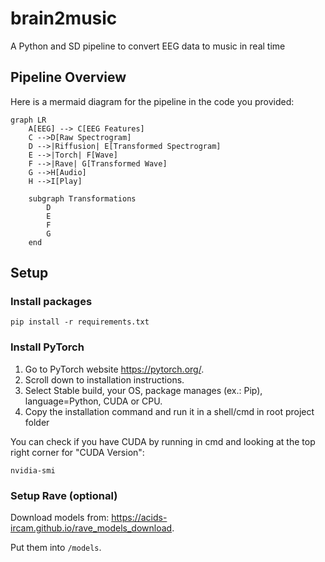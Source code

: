 # brain2music
A Python and SD pipeline to convert EEG data to music in real time

## Pipeline Overview


Here is a mermaid diagram for the pipeline in the code you provided:

```mermaid
graph LR
    A[EEG] --> C[EEG Features]
    C -->D[Raw Spectrogram]
    D -->|Riffusion| E[Transformed Spectrogram]
    E -->|Torch| F[Wave]
    F -->|Rave| G[Transformed Wave]
    G -->H[Audio]
    H -->I[Play]
    
    subgraph Transformations 
        D
        E
        F
        G
    end
```

## Setup

### Install packages

```commandline
pip install -r requirements.txt
```

### Install PyTorch

1. Go to PyTorch website https://pytorch.org/.
1. Scroll down to installation instructions.
1. Select Stable build, your OS, package manages (ex.: Pip), language=Python, CUDA or CPU. 
1. Copy the installation command and run it in a shell/cmd in root project folder

You can check if you have CUDA by running in cmd and looking at the top right corner for "CUDA Version":

```
nvidia-smi
```

### Setup Rave (optional)

Download models from: https://acids-ircam.github.io/rave_models_download.

Put them into `/models`.